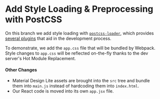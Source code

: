 # Add Style Loading & Preprocessing with PostCSS

On this branch we add style loading with [`postcss-loader`](https://github.com/postcss/postcss-loader), which provides [several plugins](https://github.com/postcss/postcss#plugins) that aid in the development process.

To demonstrate, we add the `app.css` file that will be bundled by Webpack. Style changes to `app.css` will be reflected on-the-fly thanks to the dev server's Hot Module Replacement.

#### Other Changes
* Material Design Lite assets are brought into the `src` tree and bundle them into `main.js` instead of hardcoding them into `index.html`.
* Our React code is moved into its own `app.jsx` file.


